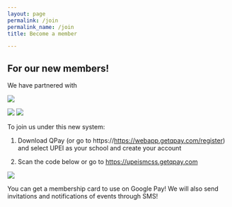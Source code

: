 ```yaml
---
layout: page
permalink: /join
permalink_name: /join
title: Become a member

---  
```

<p align=center> 
  
<h2>For our new members!</h2>

We have partnered with 
  
<img src="https://user-images.githubusercontent.com/91146114/188928763-697aa442-8c8b-4887-a1e8-9c20d965e7ee.png"/>
  
<a href="https://apps.apple.com/app/id775515154"><img src="https://user-images.githubusercontent.com/91146114/188938865-0fb8b5ec-6640-438e-9fc2-8a680fd0288e.png"/></a> <a href="https://play.google.com/store/apps/details?id=com.imagineteam.quicklypayit"><img src="https://user-images.githubusercontent.com/91146114/188938986-4500703d-2990-4112-90ed-9ee69dddf9f1.png"/></a>


  To join us under this new system: 

  1. Download QPay (or go to https://https://webapp.getqpay.com/register) and select UPEI as your school and create your account
  
  2. Scan the code below or go to https://upeismcss.getqpay.com 
  
  
<img src="https://user-images.githubusercontent.com/91146114/188939298-f1d09d34-7a95-4c3e-aa90-9512e0b19bf8.png"/>

  You can get a membership card to use on Google Pay! We will also send invitations and notifications of events through SMS!
  
</p>



